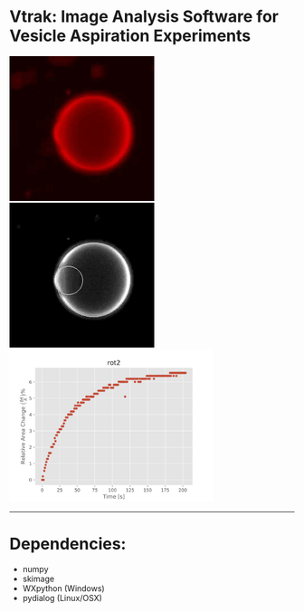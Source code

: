 # Vtrak: Image Analysis Software for Vesicle Aspiration Experiments

![gif1](ex_raw.gif "title-1") ![gif2](ex_process.gif "title-2") <img src="rot2_area.png" width=360px>

---

# Dependencies:

* numpy
* skimage
* WXpython (Windows)
* pydialog (Linux/OSX)


